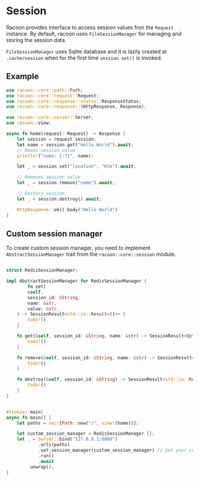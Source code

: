 # Session

Racoon provides interface to access session values fron the `Request` instance. By default, racoon uses `FileSessionManager` for managing and storing the session data.

`FileSessionManager` uses Sqlite database and it is lazily created at `.cache/session` when for the first time `session.set()` is invoked.

## Example
```rust
use racoon::core::path::Path;
use racoon::core::request::Request;
use racoon::core::response::status::ResponseStatus;
use racoon::core::response::{HttpResponse, Response};

use racoon::core::server::Server;
use racoon::view;

async fn home(request: Request) -> Response {
    let session = request.session;
    let name = session.get("Hello World").await;
    // Reads session value
    println!("name: {:?}", name);

    let _ = session.set("location", "Ktm").await;

    // Removes session value
    let _ = session.remove("name").await;

    // Destory session
    let _ = session.destroy().await;

    HttpResponse::ok().body("Hello World")
}
```

## Custom session manager

To create custom session manager, you need to implement `AbstractSessionManager` trait from the `racoon::core::session` module.

```rust

struct RedisSessionManager;

impl AbstractSessionManager for RedisSessionManager {
        fn set(
        &self,
        session_id: &String,
        name: &str,
        value: &str,
    ) -> SessionResult<std::io::Result<()>> {
        todo!()
    }

    fn get(&self, session_id: &String, name: &str) -> SessionResult<Option<String>> {
        todo!()
    }

    fn remove(&self, session_id: &String, name: &str) -> SessionResult<std::io::Result<()>> {
        todo!()
    }

    fn destroy(&self, session_id: &String) -> SessionResult<std::io::Result<()>> {
        todo!()
    }
}


#[tokio::main]
async fn main() {
    let paths = vec![Path::new("/", view!(home))];

    let custom_session_manager = RedisSessionManager {};
    let _ = Server::bind("127.0.0.1:8080")
            .urls(paths)
            .set_session_manager(custom_session_manager) // Set your custom session manager here
            .run()
            .await
        .unwrap();
}
```
